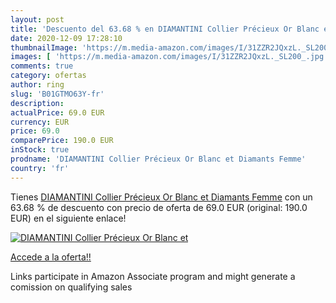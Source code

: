 ```yaml
---
layout: post
title: 'Descuento del 63.68 % en DIAMANTINI Collier Précieux Or Blanc et '
date: 2020-12-09 17:28:10
thumbnailImage: 'https://m.media-amazon.com/images/I/31ZZR2JQxzL._SL200_.jpg'
images: [ 'https://m.media-amazon.com/images/I/31ZZR2JQxzL._SL200_.jpg' ]
comments: true
category: ofertas
author: ring
slug: 'B01GTMO63Y-fr'
description:
actualPrice: 69.0 EUR
currency: EUR
price: 69.0
comparePrice: 190.0 EUR
inStock: true
prodname: 'DIAMANTINI Collier Précieux Or Blanc et Diamants Femme'
country: 'fr'
---
```


Tienes [DIAMANTINI Collier Précieux Or Blanc et Diamants Femme](https://www.amazon.fr/dp/B01GTMO63Y/?tag=tolees0d-21) con un 63.68 % de descuento con precio de oferta de 69.0 EUR (original: 190.0 EUR) en el siguiente enlace!

[![DIAMANTINI Collier Précieux Or Blanc et ](https://m.media-amazon.com/images/I/31ZZR2JQxzL._SL200_.jpg)](https://www.amazon.fr/dp/B01GTMO63Y/?tag=tolees0d-21)

[Accede a la oferta!!](https://www.amazon.fr/dp/B01GTMO63Y/?tag=tolees0d-21)

Links participate in Amazon Associate program and might generate a comission on qualifying sales


